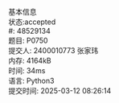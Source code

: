 基本信息  
状态:accepted  
#:
48529134  
题目:
P0750  
提交人:
2400010773 张家玮  
内存:
4164kB  
时间:
34ms  
语言:
Python3  
提交时间:
2025-03-12 08:26:14  
